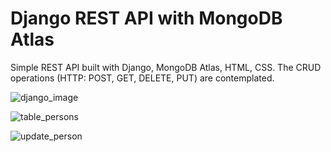# Django REST API with MongoDB Atlas
Simple REST API built with Django, MongoDB Atlas, HTML, CSS. The CRUD operations (HTTP: POST, GET, DELETE, PUT) are contemplated.

![django_image](https://user-images.githubusercontent.com/93230178/233823778-37b76e17-1c4d-48c0-8a6c-fc42e2d43dd3.png)

![table_persons](https://user-images.githubusercontent.com/93230178/234140208-143f0de1-de25-41b9-82b5-bf98d615bdde.png)

![update_person](https://user-images.githubusercontent.com/93230178/234140211-79ed9aaa-287a-43ae-ad64-340acc62637c.png)
